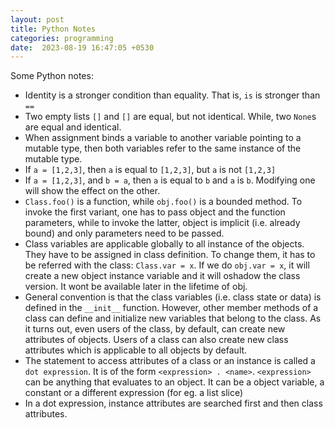 ```yaml
---
layout: post
title: Python Notes
categories: programming
date:  2023-08-19 16:47:05 +0530
---
```


Some Python notes:

* Identity is a stronger condition than equality. That is, `is` is stronger than `==`
* Two empty lists `[]` and `[]` are equal, but not identical. While, two `None`s are equal and identical.
* When assignment binds a variable to another variable pointing to a mutable type, then both variables refer to the same instance of the mutable type.
* If `a = [1,2,3]`, then `a` is equal to `[1,2,3]`, but `a` is not `[1,2,3]`
* If `a = [1,2,3]`, and `b = a`, then `a` is equal to `b` and `a` is `b`. Modifying one will show the effect on the other.
* `Class.foo()` is a function, while `obj.foo()` is a bounded method. To invoke the first variant, one has to pass object and the function parameters, while to invoke the latter, object is implicit (i.e. already bound) and only parameters need to be passed.
* Class variables are applicable globally to all instance of the objects. They have to be assigned in class definition. To change them, it has to be referred with the class: `Class.var = x`. If we do `obj.var = x`, it will create a new object instance variable and it will oshadow the class version. It wont be available later in the lifetime of obj.
* General convention is that the class variables (i.e. class state or data) is defined in the `__init__` function. However, other member methods of a class can define and initialize new variables that belong to the class. As it turns out, even users of the class, by default, can create new attributes of objects. Users of a class can also create new class attributes which is applicable to all objects by default.
* The statement to access attributes of a class or an instance is called a `dot expression`. It is of the form `<expression> . <name>`. `<expression>` can be anything that evaluates to an object. It can be a object variable, a constant or a different expression (for eg. a list slice)
* In a dot expression, instance attributes are searched first and then class attributes.

